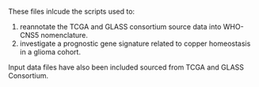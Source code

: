 These files inlcude the scripts used to:
1. reannotate the TCGA and GLASS consortium source data into WHO-CNS5 nomenclature.
2. investigate a prognostic gene signature related to copper homeostasis in a glioma cohort.
  
Input data files have also been included sourced from TCGA and GLASS Consortium.
